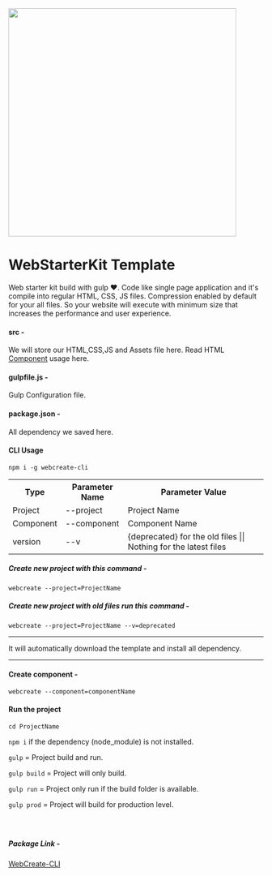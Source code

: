 
<img width="450" src="https://repository-images.githubusercontent.com/238456483/0172db80-6c9a-11eb-87eb-6629ca713fef" alt=""/>

# WebStarterKit Template

Web starter kit build with gulp ❤️. Code like single page application and it's compile into regular HTML, CSS, JS files. Compression enabled by default for your all files. So your website will execute with minimum size that increases the performance and user experience.

#### src -
We will store our HTML,CSS,JS and Assets file here. Read HTML <a href="https://github.com/haoxins/gulp-file-include#fileincludeprefix">Component</a> usage here. 

#### gulpfile.js -

Gulp Configuration file.

#### package.json -

All dependency we saved here.

#### CLI Usage

`npm i -g webcreate-cli`

<table style="width:100%">
  <tr>
    <th>Type</th>
    <th>Parameter Name</th> 
    <th>Parameter Value</th>
  </tr>
  <tr>
    <td>Project</td>
    <td>--project</td>
    <td>Project Name</td>
  </tr>
   <tr>
    <td>Component</td>
    <td>--component</td>
    <td>Component Name</td>
  </tr>
    <tr>
    <td>version</td>
    <td>--v</td>
    <td>{deprecated} for the old files || Nothing for the latest files</td>
  </tr>
</table>

##### Create new project with this command -

`webcreate --project=ProjectName`


##### Create new project with old files run this command -

`webcreate --project=ProjectName --v=deprecated`

------------------

It will automatically download the template and install all dependency.

------------------

#### Create component -

`webcreate --component=componentName`

#### Run the project

`cd ProjectName`

`npm i` if the dependency (node_module) is not installed. 

`gulp` = Project build and run.

`gulp build` = Project will only build.

`gulp run` = Project only run if the build folder is available.

`gulp prod` = Project will build for production level.

##### &nbsp;

##### Package Link -

[WebCreate-CLI](https://www.npmjs.com/package/webcreate-cli)
